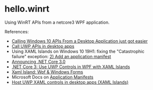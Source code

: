 # hello.winrt

Using WinRT APIs from a netcore3 WPF application.

References:

- [Calling Windows 10 APIs From a Desktop Application just got easier](https://blogs.windows.com/windowsdeveloper/2019/04/30/calling-windows-10-apis-from-a-desktop-application-just-got-easier/)
- [Call UWP APIs in desktop apps](https://docs.microsoft.com/en-us/windows/apps/desktop/modernize/desktop-to-uwp-enhance)
- Using XAML Islands on Windows 10 19H1: fixing the "Catastrophic failure" exception: [2) Add an application manifest](https://techcommunity.microsoft.com/t5/windows-dev-appconsult/using-xaml-islands-on-windows-10-19h1-fixing-the-quot/ba-p/376330#add-an-application-manifest)
- [Announcing .NET Core 3.0](https://devblogs.microsoft.com/dotnet/announcing-net-core-3-0/)
- [.NET Core 3: Use UWP Controls in WPF with XAML Islands](https://www.thomasclaudiushuber.com/2019/04/23/net-core-3-use-uwp-controls-in-wpf-with-xaml-islands/)
- [Xaml Island: Wpf & Windows Forms](https://basta.net/blog/xaml-islands-wpf-und-windows-forms/)
- Microsoft Docs on [Application Manifests](https://docs.microsoft.com/en-us/windows/win32/sbscs/application-manifests)
- [Host UWP XAML controls in desktop apps (XAML Islands)](https://docs.microsoft.com/en-us/windows/apps/desktop/modernize/xaml-islands)
